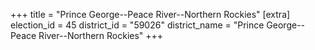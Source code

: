 +++
title = "Prince George--Peace River--Northern Rockies"
[extra]
election_id = 45
district_id = "59026"
district_name = "Prince George--Peace River--Northern Rockies"
+++
